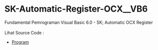 # SK-Automatic-Register-OCX__VB6
Fundamental Pemrograman Visual Basic 6.0 - SK; Automatic OCX Register<br><br>
Lihat Source Code : <br>
- <a href="https://github.com/RizkyKhapidsyah/SK-Automatic-Register-OCX__VB6">Program</a>
